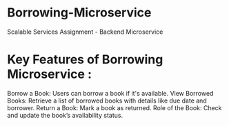 # Borrowing-Microservice
Scalable Services Assignment - Backend Microservice 

# Key Features of Borrowing Microservice :
Borrow a Book: Users can borrow a book if it's available.
View Borrowed Books: Retrieve a list of borrowed books with details like due date and borrower.
Return a Book: Mark a book as returned.
Role of the Book: Check and update the book’s availability status.